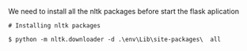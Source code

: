 We need to install all the nltk packages before start the flask aplication

```
# Installing nltk packages

$ python -m nltk.downloader -d .\env\Lib\site-packages\  all

```
